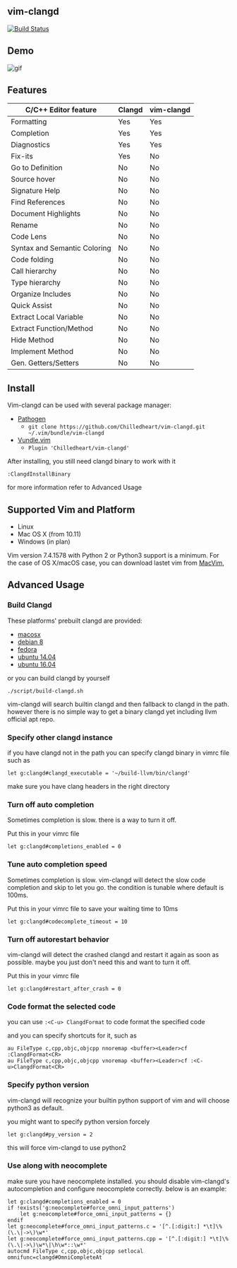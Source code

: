 ## vim-clangd
[![Build Status](https://travis-ci.org/Chilledheart/vim-clangd.svg?branch=master)](http://travis-ci.org/Chilledheart/vim-clangd)

## Demo

![gif](http://i.imgur.com/I9cO6Ve.gif)

## Features

|C/C++ Editor feature                |Clangd    |vim-clangd|
|------------------------------------|----------|----------|
|Formatting                          |Yes       |Yes       |
|Completion                          |Yes       |Yes       |
|Diagnostics                         |Yes       |Yes       |
|Fix-its                             |Yes       |No        |
|Go to Definition                    |No        |No        |
|Source hover                        |No        |No        |
|Signature Help                      |No        |No        |
|Find References                     |No        |No        |
|Document Highlights                 |No        |No        |
|Rename                              |No        |No        |
|Code Lens                           |No        |No        |
|Syntax and Semantic Coloring        |No        |No        |
|Code folding                        |No        |No        |
|Call hierarchy                      |No        |No        |
|Type hierarchy                      |No        |No        |
|Organize Includes                   |No        |No        |
|Quick Assist                        |No        |No        |
|Extract Local Variable              |No        |No        |
|Extract Function/Method             |No        |No        |
|Hide Method                         |No        |No        |
|Implement Method                    |No        |No        |
|Gen. Getters/Setters                |No        |No        |

## Install

Vim-clangd can be used with several package manager:
* [Pathogen](https://github.com/tpope/vim-pathogen)
  * `git clone https://github.com/Chilledheart/vim-clangd.git ~/.vim/bundle/vim-clangd`
* [Vundle.vim](https://github.com/VundleVim/Vundle.vim)
  * `Plugin 'Chilledheart/vim-clangd'`

After installing, you still need clangd binary to work with it

```
:ClangdInstallBinary
```

for more information refer to Advanced Usage

## Supported Vim and Platform

- Linux
- Mac OS X (from 10.11)
- Windows (in plan)

Vim version 7.4.1578 with Python 2 or Python3 support is a minimum.
For the case of OS X/macOS case, you can download lastet vim from [MacVim](https://github.com/macvim-dev/macvim/releases),

## Advanced Usage

### Build Clangd

These platforms' prebuilt clangd are provided:
- [macosx](https://storage.googleapis.com/vim-clangd/clangd-macosx.tar.gz)
- [debian 8](https://storage.googleapis.com/vim-clangd/clangd-debian-8.tar.gz)
- [fedora](https://storage.googleapis.com/vim-clangd/clangd-fedora.tar.gz)
- [ubuntu 14.04](https://storage.googleapis.com/vim-clangd/clangd-ubuntu-14.04.tar.gz)
- [ubuntu 16.04](https://storage.googleapis.com/vim-clangd/clangd-ubuntu-16.04.tar.gz)

or you can build clangd by yourself
```
./script/build-clangd.sh
```
vim-clangd will search builtin clangd and then fallback to clangd in the path.
however there is no simple way to get a binary clangd yet including llvm
official apt repo.

### Specify other clangd instance
if you have clangd not in the path
you can specify clangd binary in vimrc file such as
```
let g:clangd#clangd_executable = '~/build-llvm/bin/clangd'
```

make sure you have clang headers in the right directory

### Turn off auto completion
Sometimes completion is slow. there is a way to turn it off.

Put this in your vimrc file
```
let g:clangd#completions_enabled = 0
```

### Tune auto completion speed
Sometimes completion is slow. vim-clangd will detect the slow code completion and skip to let you go.
the condition is tunable where default is 100ms.

Put this in your vimrc file to save your waiting time to 10ms
```
let g:clangd#codecomplete_timeout = 10
```

### Turn off autorestart behavior
vim-clangd will detect the crashed clangd and restart it again as soon as possible.
maybe you just don't need this and want to turn it off.

Put this in your vimrc file
```
let g:clangd#restart_after_crash = 0
```

### Code format the selected code

you can use `:<C-u> ClangdFormat` to code format the specified code

and you can specify shortcuts for it, such as

```
au FileType c,cpp,objc,objcpp nnoremap <buffer><Leader>cf :ClangdFormat<CR>
au FileType c,cpp,objc,objcpp vnoremap <buffer><Leader>cf :<C-u>ClangdFormat<CR>
```

### Specify python version
vim-clangd will recognize your builtin python support of vim and
will choose python3 as default.

you might want to specify python version forcely

```
let g:clangd#py_version = 2
```
this will force vim-clangd to use python2

### Use along with neocomplete

make sure you have neocomplete installed. you should disable vim-clangd's
autocompletion and configure neocomplete correctly. below is an example:

```
let g:clangd#completions_enabled = 0
if !exists('g:neocomplete#force_omni_input_patterns')
    let g:neocomplete#force_omni_input_patterns = {}
endif
let g:neocomplete#force_omni_input_patterns.c = '[^.[:digit:] *\t]\%(\.\|->\)\w*'
let g:neocomplete#force_omni_input_patterns.cpp = '[^.[:digit:] *\t]\%(\.\|->\)\w*\|\h\w*::\w*'
autocmd FileType c,cpp,objc,objcpp setlocal omnifunc=clangd#OmniCompleteAt
```
